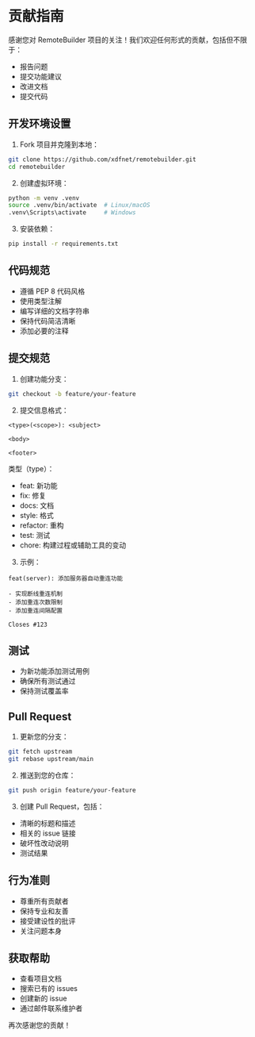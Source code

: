 # 贡献指南

感谢您对 RemoteBuilder 项目的关注！我们欢迎任何形式的贡献，包括但不限于：

- 报告问题
- 提交功能建议
- 改进文档
- 提交代码

## 开发环境设置

1. Fork 项目并克隆到本地：
```bash
git clone https://github.com/xdfnet/remotebuilder.git
cd remotebuilder
```

2. 创建虚拟环境：
```bash
python -m venv .venv
source .venv/bin/activate  # Linux/macOS
.venv\Scripts\activate     # Windows
```

3. 安装依赖：
```bash
pip install -r requirements.txt
```

## 代码规范

- 遵循 PEP 8 代码风格
- 使用类型注解
- 编写详细的文档字符串
- 保持代码简洁清晰
- 添加必要的注释

## 提交规范

1. 创建功能分支：
```bash
git checkout -b feature/your-feature
```

2. 提交信息格式：
```
<type>(<scope>): <subject>

<body>

<footer>
```

类型（type）：
- feat: 新功能
- fix: 修复
- docs: 文档
- style: 格式
- refactor: 重构
- test: 测试
- chore: 构建过程或辅助工具的变动

3. 示例：
```
feat(server): 添加服务器自动重连功能

- 实现断线重连机制
- 添加重连次数限制
- 添加重连间隔配置

Closes #123
```

## 测试

- 为新功能添加测试用例
- 确保所有测试通过
- 保持测试覆盖率

## Pull Request

1. 更新您的分支：
```bash
git fetch upstream
git rebase upstream/main
```

2. 推送到您的仓库：
```bash
git push origin feature/your-feature
```

3. 创建 Pull Request，包括：
- 清晰的标题和描述
- 相关的 issue 链接
- 破坏性改动说明
- 测试结果

## 行为准则

- 尊重所有贡献者
- 保持专业和友善
- 接受建设性的批评
- 关注问题本身

## 获取帮助

- 查看项目文档
- 搜索已有的 issues
- 创建新的 issue
- 通过邮件联系维护者

再次感谢您的贡献！ 